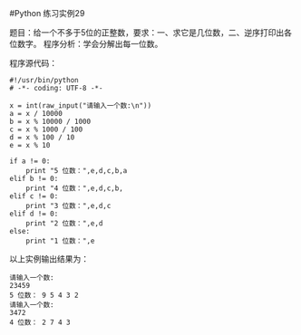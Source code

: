 #Python 练习实例29


题目：给一个不多于5位的正整数，要求：一、求它是几位数，二、逆序打印出各位数字。
程序分析：学会分解出每一位数。

程序源代码：

```
#!/usr/bin/python
# -*- coding: UTF-8 -*-

x = int(raw_input("请输入一个数:\n"))
a = x / 10000
b = x % 10000 / 1000
c = x % 1000 / 100
d = x % 100 / 10
e = x % 10

if a != 0:
    print "5 位数：",e,d,c,b,a
elif b != 0:
    print "4 位数：",e,d,c,b,
elif c != 0:
    print "3 位数：",e,d,c
elif d != 0:
    print "2 位数：",e,d
else:
    print "1 位数：",e 
```

以上实例输出结果为：

```
请输入一个数:
23459
5 位数： 9 5 4 3 2
请输入一个数:
3472
4 位数： 2 7 4 3
```